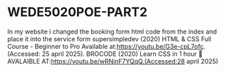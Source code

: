 # WEDE5020POE-PART2
In my website i changed the booking form html code from the index and place it into the service form
supersimpledev (2020) HTML & CSS Full Course - Beginner to Pro Available at:https://youtu.be/G3e-cpL7ofc. (Accessed: 25 april 2025).
BROCODE (2020) Learn CSS in 1 hour 🎨 AVALAIBLE AT:https://youtu.be/wRNinF7YQqQ.(Accessed:28 april 2025)
 
 
